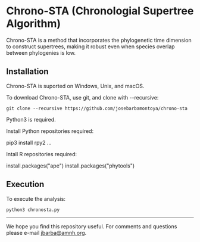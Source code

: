# Chrono-STA (Chronologial Supertree Algorithm)

Chrono-STA is a  method that incorporates the phylogenetic time dimension to construct supertrees, making it robust even when species overlap between phylogenies is low.

## Installation

Chrono-STA is suported on Windows, Unix, and macOS.

To download Chrono-STA, use git, and clone with --recursive:
```
git clone --recursive https://github.com/josebarbamontoya/chrono-sta
```

Python3 is required.

Install Python repositories required:

pip3 install rpy2
...

Intall R repositories required:

install.packages("ape")
install.packages("phytools")


## Execution

To execute the analysis:
```
python3 chronosta.py
```

---
We hope you find this repository useful. For comments and questions please e-mail jbarba@amnh.org.
